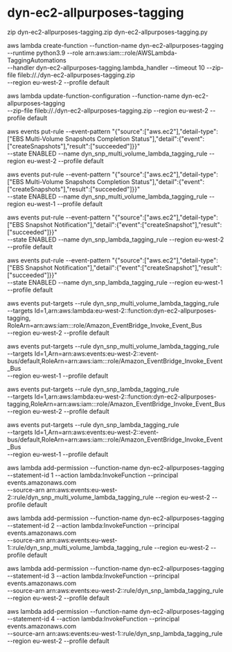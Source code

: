 # dyn-ec2-allpurposes-tagging

zip dyn-ec2-allpurposes-tagging.zip dyn-ec2-allpurposes-tagging.py

aws lambda create-function --function-name dyn-ec2-allpurposes-tagging \
  --runtime python3.9 --role arn:aws:iam::<account-id>:role/AWSLambda-TaggingAutomations \
  --handler dyn-ec2-allpurposes-tagging.lambda_handler --timeout 10 --zip-file fileb://./dyn-ec2-allpurposes-tagging.zip \
  --region eu-west-2 --profile default
   
aws lambda update-function-configuration --function-name dyn-ec2-allpurposes-tagging \
  --zip-file fileb://./dyn-ec2-allpurposes-tagging.zip --region eu-west-2 --profile default
   
aws events put-rule --event-pattern "{\"source\":[\"aws.ec2\"],\"detail-type\":[\"EBS Multi-Volume Snapshots Completion Status\"],\"detail\":{\"event\":[\"createSnapshots\"],\"result\":[\"succeeded\"]}}" \
  --state ENABLED --name dyn_snp_multi_volume_lambda_tagging_rule --region eu-west-2 --profile default
   
aws events put-rule --event-pattern "{\"source\":[\"aws.ec2\"],\"detail-type\":[\"EBS Multi-Volume Snapshots Completion Status\"],\"detail\":{\"event\":[\"createSnapshots\"],\"result\":[\"succeeded\"]}}" \
  --state ENABLED --name dyn_snp_multi_volume_lambda_tagging_rule --region eu-west-1 --profile default

aws events put-rule --event-pattern "{\"source\":[\"aws.ec2\"],\"detail-type\":[\"EBS Snapshot Notification\"],\"detail\":{\"event\":[\"createSnapshot\"],\"result\":[\"succeeded\"]}}" \
  --state ENABLED --name dyn_snp_lambda_tagging_rule --region eu-west-2 --profile default
   
aws events put-rule --event-pattern "{\"source\":[\"aws.ec2\"],\"detail-type\":[\"EBS Snapshot Notification\"],\"detail\":{\"event\":[\"createSnapshot\"],\"result\":[\"succeeded\"]}}" \
  --state ENABLED --name dyn_snp_lambda_tagging_rule --region eu-west-1 --profile default
   
aws events put-targets --rule dyn_snp_multi_volume_lambda_tagging_rule \
  --targets Id=1,arn:aws:lambda:eu-west-2:<account-id>:function:dyn-ec2-allpurposes-tagging,\
   RoleArn=arn:aws:iam::<accountid>:role/Amazon_EventBridge_Invoke_Event_Bus \
  --region eu-west-2 --profile default

aws events put-targets --rule dyn_snp_multi_volume_lambda_tagging_rule \
  --targets Id=1,Arn=arn:aws:events:eu-west-2:<account-id>:event-bus/default,RoleArn=arn:aws:iam::<account-id>:role/Amazon_EventBridge_Invoke_Event_Bus \
  --region eu-west-1 --profile default

aws events put-targets --rule dyn_snp_lambda_tagging_rule \
  --targets Id=1,arn:aws:lambda:eu-west-2:<account-id>:function:dyn-ec2-allpurposes-tagging,RoleArn=arn:aws:iam::<accountid>:role/Amazon_EventBridge_Invoke_Event_Bus \
  --region eu-west-2 --profile default

aws events put-targets --rule dyn_snp_lambda_tagging_rule \
  --targets Id=1,Arn=arn:aws:events:eu-west-2:<account-id>:event-bus/default,RoleArn=arn:aws:iam::<account-id>:role/Amazon_EventBridge_Invoke_Event_Bus \
  --region eu-west-1 --profile default

aws lambda add-permission --function-name dyn-ec2-allpurposes-tagging \
   --statement-id 1 --action lambda:InvokeFunction --principal events.amazonaws.com \
   --source-arn arn:aws:events:eu-west-2:<account-id>:rule/dyn_snp_multi_volume_lambda_tagging_rule --region eu-west-2 --profile default

aws lambda add-permission --function-name dyn-ec2-allpurposes-tagging \
   --statement-id 2 --action lambda:InvokeFunction --principal events.amazonaws.com \
   --source-arn arn:aws:events:eu-west-1:<account-id>:rule/dyn_snp_multi_volume_lambda_tagging_rule --region eu-west-2 --profile default
   
aws lambda add-permission --function-name dyn-ec2-allpurposes-tagging \
   --statement-id 3 --action lambda:InvokeFunction --principal events.amazonaws.com \
   --source-arn arn:aws:events:eu-west-2:<account-id>:rule/dyn_snp_lambda_tagging_rule --region eu-west-2 --profile default 
   
aws lambda add-permission --function-name dyn-ec2-allpurposes-tagging \
   --statement-id 4 --action lambda:InvokeFunction --principal events.amazonaws.com \
   --source-arn arn:aws:events:eu-west-1:<account-id>:rule/dyn_snp_lambda_tagging_rule --region eu-west-2 --profile default
   
